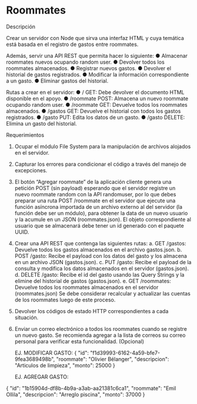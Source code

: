 # Roommates

Descripción

Crear un servidor con Node que sirva una interfaz HTML y cuya temática está basada en el registro de gastos entre roommates.

Además, servir una API REST que permita hacer lo siguiente:
● Almacenar roommates nuevos ocupando random user.
● Devolver todos los roommates almacenados.
● Registrar nuevos gastos.
● Devolver el historial de gastos registrados.
● Modificar la información correspondiente a un gasto.
● Eliminar gastos del historial.

Rutas a crear en el servidor:
● / GET: Debe devolver el documento HTML disponible en el apoyo.
● /roommate POST: Almacena un nuevo roommate ocupando random user.
● /roommate GET: Devuelve todos los roommates almacenados.
● /gastos GET: Devuelve el historial con todos los gastos registrados.
● /gasto PUT: Edita los datos de un gasto.
● /gasto DELETE: Elimina un gasto del historial.

Requerimientos

1. Ocupar el módulo File System para la manipulación de archivos alojados en el
   servidor.

2. Capturar los errores para condicionar el código a través del manejo de excepciones.

3. El botón “Agregar roommate” de la aplicación cliente genera una petición POST (sin
   payload) esperando que el servidor registre un nuevo roommate random con la API
   randomuser, por lo que debes preparar una ruta POST /roommate en el servidor que
   ejecute una función asíncrona importada de un archivo externo al del servidor (la
   función debe ser un módulo), para obtener la data de un nuevo usuario y la acumule
   en un JSON (roommates.json).
   El objeto correspondiente al usuario que se almacenará debe tener un id generado con
   el paquete UUID.

4. Crear una API REST que contenga las siguientes rutas:
   a. GET /gastos: Devuelve todos los gastos almacenados en el archivo
   gastos.json.
   b. POST /gasto: Recibe el payload con los datos del gasto y los almacena en un
   archivo JSON (gastos.json).
   c. PUT /gasto: Recibe el payload de la consulta y modifica los datos
   almacenados en el servidor (gastos.json).
   d. DELETE /gasto: Recibe el id del gasto usando las Query Strings y la elimine del
   historial de gastos (gastos.json).
   e. GET /roommates: Devuelve todos los roommates almacenados en el servidor
   (roommates.json)
   Se debe considerar recalcular y actualizar las cuentas de los roommates luego de este
   proceso.

5. Devolver los códigos de estado HTTP correspondientes a cada situación.

6. Enviar un correo electrónico a todos los roommates cuando se registre un nuevo
   gasto. Se recomienda agregar a la lista de correos su correo personal para verificar
   esta funcionalidad.
   (Opcional)


    EJ. MODIFICAR GASTO:
{
"id": "f1d39993-6162-4a59-bfe7-9fea3689498b",
"roommate": "Olivier Bélanger",
"descripcion": "Articulos de limpieza",
"monto": 25000
}

    EJ. AGREGAR GASTO:

{
"id": "1b15904d-df8b-4b9a-a3ab-aa21381c6ca1",
"roommate": "Emil Ollila",
"descripcion": "Arreglo piscina",
"monto": 37000
}
